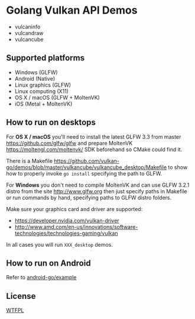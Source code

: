 Golang Vulkan API Demos
=======================

* vulcaninfo
* vulcandraw
* vulcancube

## Supported platforms

* Windows (GLFW)
* Android (Native)
* Linux graphics (GLFW)
* Linux computing (X11)
* OS X / macOS (GLFW + MoltenVK)
* iOS (Metal + MoltenVK)

## How to run on desktops

For **OS X / macOS** you'll need to install the latest GLFW 3.3 from master https://github.com/glfw/glfw
and prepare MoltenVK https://moltengl.com/moltenvk/ SDK beforehand so CMake could find it.

There is a Makefile https://github.com/vulkan-go/demos/blob/master/vulkancube/vulkancube_desktop/Makefile to show how to properly invoke `go install` specifying the path to GLFW.

For **Windows** you don't need to compile MoltenVK and can use GLFW 3.2.1 distro from the site http://www.glfw.org then just specify paths in Makefile or run commands by hand, specifying paths to GLFW distro folders.

Make sure your graphics card and driver are supported:
* https://developer.nvidia.com/vulkan-driver
* http://www.amd.com/en-us/innovations/software-technologies/technologies-gaming/vulkan

In all cases you will run `XXX_desktop` demos.

## How to run on Android

Refer to [android-go/example](https://github.com/xlab/android-go/tree/master/example)

## License

[WTFPL](LICENSE.txt)
